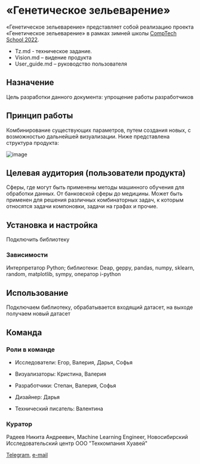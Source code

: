# «Генетическое зельеварение»

«Генетическое зельеварение» представляет собой реализацию проекта «Генетическое зельеварение» в рамках зимней школы [CompTech School 2022](https://comptechschool.com/).

*	Tz.md - техническое задание.
*	Vision.md – видение продукта
*	User_guide.md – руководство пользователя

## Назначение

Цель разработки данного документа: упрощение работы разработчиков
## Принцип работы

Комбинирование существующих параметров, путем создания новых, с возможностью дальнейшей визуализации. Ниже представлена структура продукта:

![image](https://user-images.githubusercontent.com/98469155/152518912-739706d1-c3c4-47bc-adde-65c9dadbf1d1.png)

## Целевая аудитория (пользователи продукта)

Сферы, где могут быть применены методы машинного обучения для обработки данных. От банковской сферы до медицины. Может быть применен для решения различных комбинаторных задач, к которым относятся задачи компоновки, задачи на графах и прочие.

## Установка и настройка
Подключить библиотеку

### Зависимости

Интерпретатор Python; библиотеки: Deap, geppy, pandas, numpy, sklearn, random, matplotlib, sympy, оператор i-python

## Использование

Подключаем библиотеку, обрабатывается входящий датасет, на выходе получаем новый датасет

## Команда

### Роли в команде

* Исследователи: Егор, Валерия, Дарья, Софья

* Визуализаторы: Кристина, Валерия

* Разработчики: Степан, Валерия, Софья

* Дизайнер: Дарья

* Технический писатель: Валентина


### Куратор

Радеев Никита Андреевич, Machine Learning Engineer,
Новосибирский Исследовательский центр
ООО "Техкомпания Хуавей"

[Telegram](https://t.me/rdvnkt),
[e-mail](rdvnkt@yandex.ru)
